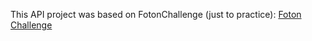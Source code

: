 This API project was based on FotonChallenge (just to practice):
[Foton Challenge](https://github.com/FotonTech/join)

